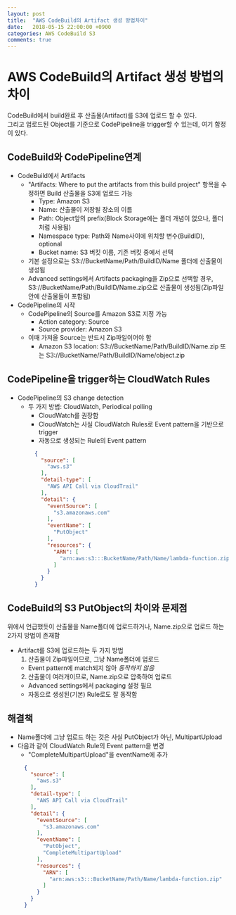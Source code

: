 ```yaml
---
layout: post
title:  "AWS CodeBuild의 Artifact 생성 방법차이"
date:   2018-05-15 22:00:00 +0900
categories: AWS CodeBuild S3
comments: true
---
```

# AWS CodeBuild의 Artifact 생성 방법의 차이
CodeBuild에서 build완료 후 산출물(Artifact)를 S3에 업로드 할 수 있다.  
그리고 업로드된 Object를 기준으로 CodePipeline을 trigger할 수 있는데, 여기 함정이 있다.  

## CodeBuild와 CodePipeline연계
  * CodeBuild에서 Artifacts
    + "Artifacts: Where to put the artifacts from this build project" 항목을 수정하면 Build 산출물을 S3에 업로드 가능
      - Type: Amazon S3
      - Name: 산출물이 저장될 장소의 이름
      - Path: Object앞의 prefix(Block Storage에는 폴더 개념이 없으나, 폴더처럼 사용됨)
      - Namespace type: Path와 Name사이에 위치할 변수(BuildID), optional
      - Bucket name: S3 버킷 이름, 기존 버킷 중에서 선택
    + 기본 설정으로는 S3://BucketName/Path/BuildID/Name 폴더에 산출물이 생성됨
    + Advanced settings에서 Artifacts packaging을 Zip으로 선택할 경우, S3://BucketName/Path/BuildID/Name.zip으로 산출물이 생성됨(Zip파일 안에 산출물들이 포함됨)
  * CodePipeline의 시작
    + CodePipeline의 Source를 Amazon S3로 지정 가능
      - Action category: Source
      - Source provider: Amazon S3
    + 이때 가져올 Source는 반드시 Zip파일이어야 함
      - Amazon S3 location: S3://BucketName/Path/BuildID/Name.zip 또는 S3://BucketName/Path/BuildID/Name/object.zip

## CodePipeline을 trigger하는 CloudWatch Rules
  * CodePipeline의 S3 change detection
    + 두 가지 방법: CloudWatch, Periodical polling
      - CloudWatch를 권장함
      - CloudWatch는 사실 CloudWatch Rules로 Event pattern을 기반으로 trigger
      - 자동으로 생성되는 Rule의 Event pattern
      ~~~ json
        {
          "source": [
            "aws.s3"
          ],
          "detail-type": [
            "AWS API Call via CloudTrail"
          ],
          "detail": {
            "eventSource": [
              "s3.amazonaws.com"
            ],
            "eventName": [
              "PutObject"
            ],
            "resources": {
              "ARN": [
                "arn:aws:s3:::BucketName/Path/Name/lambda-function.zip"
              ]
            }
          }
        }
      ~~~

## CodeBuild의 S3 PutObject의 차이와 문제점
위에서 언급했듯이 산출물을 Name폴더에 업로드하거나, Name.zip으로 업로드 하는 2가지 방법이 존재함
  * Artifact를 S3에 업로드하는 두 가지 방법
    1. 산출물이 Zip파일이므로, 그냥 Name폴더에 업로드
      - Event pattern에 match되지 않아 *동작하지 않음*
    2. 산출물이 여러개이므로, Name.zip으로 압축하여 업로드
      - Advanced settings에서 packaging 설정 필요
      - 자동으로 생성된(기본) Rule로도 잘 동작함

## 해결책
  * Name폴더에 그냥 업로드 하는 것은 사실 PutObject가 아닌, MultipartUpload
  * 다음과 같이 CloudWatch Rule의 Event pattern을 변경
    + "CompleteMultipartUpload"을 eventName에 추가
    ~~~ json
      {
        "source": [
          "aws.s3"
        ],
        "detail-type": [
          "AWS API Call via CloudTrail"
        ],
        "detail": {
          "eventSource": [
            "s3.amazonaws.com"
          ],
          "eventName": [
            "PutObject",
            "CompleteMultipartUpload"
          ],
          "resources": {
            "ARN": [
              "arn:aws:s3:::BucketName/Path/Name/lambda-function.zip"
            ]
          }
        }
      }
    ~~~
